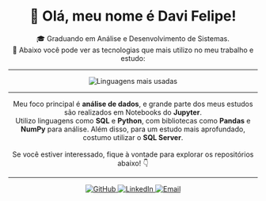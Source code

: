 <h1 align="center">👋 Olá, meu nome é Davi Felipe!</h1>
<p align="center">
  🎓 Graduando em Análise e Desenvolvimento de Sistemas. 
  <br>
  🚀 Abaixo você pode ver as tecnologias que mais utilizo no meu trabalho e estudo:
</p>

---

<div align="center">
  <img src="https://github-readme-stats.vercel.app/api/top-langs/?username=davifelipe00&layout=compact&theme=radical&langs_count=10" alt="Linguagens mais usadas" />
</div>

---

<p align="center">
  Meu foco principal é <strong>análise de dados</strong>, e grande parte dos meus estudos são realizados em Notebooks do <strong>Jupyter</strong>. 
  <br> 
  Utilizo linguagens como <strong>SQL</strong> e <strong>Python</strong>, com bibliotecas como <strong>Pandas</strong> e <strong>NumPy</strong> para análise. Além disso, para um estudo mais aprofundado, costumo utilizar o <strong>SQL Server</strong>.
  <br><br>
  Se você estiver interessado, fique à vontade para explorar os repositórios abaixo! 👇
</p>

---

<div align="center">
  <a href="https://github.com/davifelipe00" target="_blank">
    <img src="https://img.shields.io/badge/GitHub-DaviFelipe00-blue?style=for-the-badge&logo=github" alt="GitHub" />
  </a>
  <a href="https://www.linkedin.com/in/davifelipe00" target="_blank">
    <img src="https://img.shields.io/badge/LinkedIn-DaviFelipe-blue?style=for-the-badge&logo=linkedin" alt="LinkedIn" />
  </a>
  <a href="mailto:davifelipe00@gmail.com" target="_blank">
    <img src="https://img.shields.io/badge/Email-davifelipe00%40gmail.com-blue?style=for-the-badge&logo=gmail" alt="Email" />
  </a>
</div>
